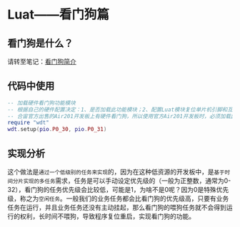# Luat——看门狗篇

## 看门狗是什么？

请转至笔记：[看门狗简介](../../基础概念/看门狗.md)

## 代码中使用

```lua
-- 加载硬件看门狗功能模块
-- 根据自己的硬件配置决定：1、是否加载此功能模块；2、配置Luat模块复位单片机引脚和互相喂狗引脚
-- 合宙官方出售的Air201开发板上有硬件看门狗，所以使用官方Air201开发板时，必须加载此功能模块
require "wdt"
wdt.setup(pio.P0_30, pio.P0_31)
```

## 实现分析

这个做法是`通过一个低级别的任务来实现`的，因为在这种低资源的开发板中，是`基于时间分片实现的多任务`需求，任务是可以手动设定优先级的（一般为正整数，通常为0-32），看门狗的任务优先级会比较低，可能是1，为啥不是0呢？因为0是特殊优先级，称之为`空闲任务`。一般我们的业务任务都会比看门狗的优先级高，只要有业务任务在运行，并且业务任务还没有主动挂起，那么看门狗的喂狗任务就不会得到运行的权利，长时间不喂狗，导致程序复位重启，实现看门狗的功能。